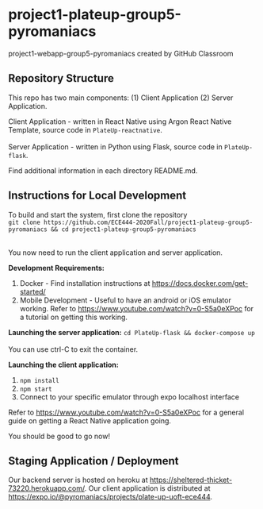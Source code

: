 # project1-plateup-group5-pyromaniacs
project1-webapp-group5-pyromaniacs created by GitHub Classroom

## Repository Structure
This repo has two main components: (1) Client Application (2) Server Application.

Client Application - written in React Native using Argon React Native Template, source code in `PlateUp-reactnative`. <br><br>
Server Application - written in Python using Flask, source code in `PlateUp-flask`.

Find additional information in each directory README.md.

## Instructions for Local Development

To build and start the system, first clone the repository <br>
```git clone https://github.com/ECE444-2020Fall/project1-plateup-group5-pyromaniacs && cd project1-plateup-group5-pyromaniacs```<br><br>

You now need to run the client application and server application.

**Development Requirements:**
1) Docker - Find installation instructions at https://docs.docker.com/get-started/ <br>
2) Mobile Development - Useful to have an android or iOS emulator working. Refer to https://www.youtube.com/watch?v=0-S5a0eXPoc for a tutorial on getting this working.

**Launching the server application:** ```cd PlateUp-flask && docker-compose up```<br><br>
You can use ctrl-C to exit the container.

**Launching the client application:**
1) `npm install`
2) `npm start`
3) Connect to your specific emulator through expo localhost interface

Refer to https://www.youtube.com/watch?v=0-S5a0eXPoc for a general guide on getting a React Native application going. 

You should be good to go now!

## Staging Application / Deployment
Our backend server is hosted on heroku at https://sheltered-thicket-73220.herokuapp.com/. 
Our client application is distributed at https://expo.io/@pyromaniacs/projects/plate-up-uoft-ece444.
